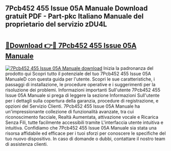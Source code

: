 ## 7Pcb452 455 Issue 05A Manuale Download gratuit PDF - Part-pkc Italiano Manuale del proprietario del servizio zDU4L

# <h2><a href="http://dfbsom.blite.top/?on=7Pcb452+455+Issue+05A+Manuale">🔗Download 👉🔴 7Pcb452 455 Issue 05A Manuale</a></h2>

[![7Pcb452 455 Issue 05A Manuale download](https://i.imgur.com/lujVjoI.png)](http://dfbsom.blite.top/?on=7Pcb452+455+Issue+05A+Manuale)
Inizia la padronanza del prodotto qui Scopri tutto il potenziale del tuo 7Pcb452 455 Issue 05A ManualeD con questa guida per l'utente. Scopri le sue caratteristiche, i passaggi di installazione, le procedure operative e i suggerimenti per la risoluzione dei problemi. Informazioni importanti Sull'utente 7Pcb452 455 Issue 05A Manuale si prega di leggere la sezione Informazioni Sull'utente per i dettagli sulla copertura della garanzia, procedure di registrazione, e opzioni del Servizio Clienti. 7Pcb452 455 Issue 05A Manuale ha un'impressionante collezione di funzionalità avanzate, tra cui riconoscimento facciale, Realtà Aumentata, attivazione vocale e Ricarica Senza Fili, tutte facilmente accessibili tramite L'interfaccia utente intuitiva e intuitiva. Confidiamo che 7Pcb452 455 Issue 05A Manuale sia stata una risorsa affidabile ed efficace per i tuoi sforzi per conoscere le specifiche del tuo nuovo dispositivo. In caso di domande o dubbi, contattare il nostro team di assistenza clienti.
